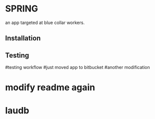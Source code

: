 # SPRING
an app targeted at blue collar workers.

## Installation


## Testing


#testing workflow
#just moved app to bitbucket
#another modification

# modify readme again
# laudb